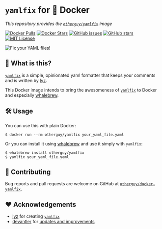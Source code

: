 # `yamlfix` for 🐳 Docker

_This repository provides the [`otherguy/yamlfix`][dockerhub] image_

[![Docker Pulls](https://img.shields.io/docker/pulls/otherguy/yamlfix)][dockerhub]
[![Docker Stars](https://img.shields.io/docker/stars/otherguy/yamlfix)][dockerhub]
[![GitHub issues](https://img.shields.io/github/issues/otherguy/docker-yamlfix)][issues]
[![GitHub stars](https://img.shields.io/github/stars/otherguy/docker-yamlfix?color=violet)][stargazers]
[![MIT License](https://img.shields.io/github/license/otherguy/docker-yamlfix?color=orange)][license]

[dockerhub]: https://hub.docker.com/r/otherguy/yamlfix/
[license]: https://tldrlegal.com/license/mit-license
[stargazers]: https://github.com/otherguy/docker-yamlfix/stargazers
[issues]: https://github.com/otherguy/docker-yamlfix/issues

![Fix your YAML files!](yamlfix.png)

## 🌈 What is this?

[`yamlfix`](https://github.com/lyz-code/yamlfix) is a simple, opinionated yaml formatter that keeps your comments
and is written by [lyz](https://github.com/lyz-code/).

This Docker image intends to bring the awesomeness of [`yamlfix`](https://github.com/lyz-code/yamlfix) to Docker and
especially [whalebrew](https://github.com/whalebrew/whalebrew).

## 🛠 Usage

You can use this with plain Docker:

    $ docker run --rm otherguy/yamlfix your_yaml_file.yaml

Or you can install it using [whalebrew](https://github.com/whalebrew/whalebrew) and use it simply with `yamlfix`:

    $ whalebrew install otherguy/yamlfix
    $ yamlfix your_yaml_file.yaml

## 🚧 Contributing

Bug reports and pull requests are welcome on GitHub at [`otherguy/docker-yamlfix`](https://github.com/otherguy/docker-yamlfix).

## ♥️ Acknowledgements

- [lyz](https://github.com/lyz-code/) for creating [`yamlfix`](https://github.com/lyz-code/yamlfix)
- [devantler](https://github.com/devantler) for [updates and improvements](https://github.com/otherguy/docker-yamlfix/pulls?q=is%3Apr+author%3Adevantler)

